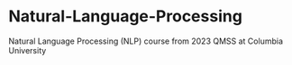 # Natural-Language-Processing
 Natural Language Processing (NLP) course from 2023 QMSS at Columbia University 
